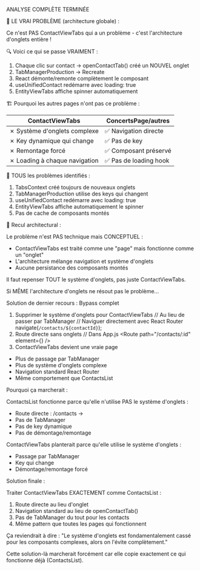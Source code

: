ANALYSE COMPLÈTE TERMINÉE

🎯 LE VRAI PROBLÈME (architecture globale) :

Ce n'est PAS ContactViewTabs qui a un problème - c'est
l'architecture d'onglets entière !

🔍 Voici ce qui se passe VRAIMENT :

1. Chaque clic sur contact → openContactTab() créé un
NOUVEL onglet
2. TabManagerProduction → Recreate <ContactViewTabs
key={...}>
3. React démonte/remonte complètement le composant
4. useUnifiedContact redémarre avec loading: true
5. EntityViewTabs affiche spinner automatiquement

🏗️ Pourquoi les autres pages n'ont pas ce problème :

| ContactViewTabs | ConcertsPage/autres |
| --- | --- |
| ✗ Système d'onglets complexe | ✅ Navigation directe |
| ✗ Key dynamique qui change | ✅ Pas de key |
| ✗ Remontage forcé | ✅ Composant préservé |
| ✗ Loading à chaque navigation | ✅ Pas de loading hook |

🎯 TOUS les problèmes identifiés :

1. TabsContext créé toujours de nouveaux onglets
2. TabManagerProduction utilise des keys qui changent
3. useUnifiedContact redémarre avec loading: true
4. EntityViewTabs affiche automatiquement le spinner
5. Pas de cache de composants montés

🧠 Recul architectural :

Le problème n'est PAS technique mais CONCEPTUEL :

- ContactViewTabs est traité comme une "page" mais
fonctionne comme un "onglet"
- L'architecture mélange navigation et système d'onglets
- Aucune persistance des composants montés

Il faut repenser TOUT le système d'onglets, pas juste
ContactViewTabs.

Si MÊME l'architecture d'onglets ne résout pas le
problème...

Solution de dernier recours : Bypass complet

1. Supprimer le système d'onglets pour ContactViewTabs
// Au lieu de passer par TabManager
// Naviguer directement avec React Router
navigate(`/contacts/${contactId}`);
2. Route directe sans onglets
// Dans App.js
<Route path="/contacts/:id" element={<ContactViewTabs />}
/>
3. ContactViewTabs devient une vraie page
- Plus de passage par TabManager
- Plus de système d'onglets complexe
- Navigation standard React Router
- Même comportement que ContactsList

Pourquoi ça marcherait :

ContactsList fonctionne parce qu'elle n'utilise PAS le
système d'onglets :

- Route directe : /contacts → <ContactsList>
- Pas de TabManager
- Pas de key dynamique
- Pas de démontage/remontage

ContactViewTabs planterait parce qu'elle utilise le système
d'onglets :

- Passage par TabManager
- Key qui change
- Démontage/remontage forcé

Solution finale :

Traiter ContactViewTabs EXACTEMENT comme ContactsList :

1. Route directe au lieu d'onglet
2. Navigation standard au lieu de openContactTab()
3. Pas de TabManager du tout pour les contacts
4. Même pattern que toutes les pages qui fonctionnent

Ça reviendrait à dire : "Le système d'onglets est
fondamentalement cassé pour les composants complexes, alors
on l'évite complètement."

Cette solution-là marcherait forcément car elle copie
exactement ce qui fonctionne déjà (ContactsList).